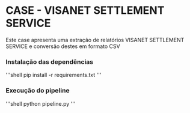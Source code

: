 # CASE - VISANET SETTLEMENT SERVICE

Este case apresenta uma extração de relatórios VISANET SETTLEMENT SERVICE e conversão destes em formato CSV

### Instalação das dependências

'''shell
pip install -r requirements.txt
'''

### Execução do pipeline
'''shell
python pipeline.py
'''
